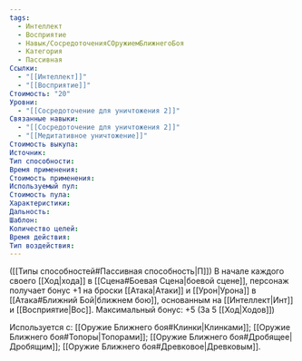 ```yaml
---
tags:
  - Интеллект
  - Восприятие
  - Навык/СосредоточенияСОружиемБлижнегоБоя
  - Категория
  - Пассивная
Ссылки:
  - "[[Интеллект]]"
  - "[[Восприятие]]"
Стоимость: "20"
Уровни:
  - "[[Сосредоточение для уничтожения 2]]"
Связанные навыки:
  - "[[Сосредоточение для уничтожения 2]]"
  - "[[Медитативное уничтожение]]"
Стоимость выкупа:
Источник:
Тип способности:
Время применения:
Стоимость применения:
Используемый пул:
Стоимость пула:
Характеристики:
Дальность:
Шаблон:
Количество целей:
Время действия:
Тип воздействия:
---
```

([[Типы способностей#Пассивная способность|П]]) В начале каждого своего [[Ход|хода]] в [[Сцена#Боевая Сцена|боевой сцене]], персонаж получает бонус +1 на броски [[Атака|Атаки]] и [[Урон|Урона]] в [[Атака#Ближний Бой|ближнем бою]], основанным на [[Интеллект|Инт]] и [[Восприятие|Вос]]. 
Максимальный бонус: +5 (За 5 [[Ход|Ходов]])

Используется с: [[Оружие Ближнего боя#Клинки|Клинками]]; [[Оружие Ближнего боя#Топоры|Топорами]]; [[Оружие Ближнего боя#Дробящее|Дробящим]]; [[Оружие Ближнего боя#Древковое|Древковым]].


